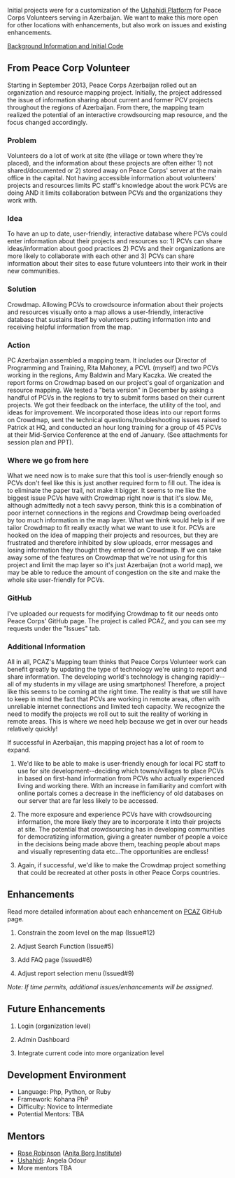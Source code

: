 Initial projects were for a customization of the [Ushahidi Platform](http://ushahidi.com/products/ushahidi-platform) for Peace Corps Volunteers serving in Azerbaijan. We want to make this more open for other locations with enhancements, but also work on issues and existing enhancements.

[Background Information and Initial Code](https://github.com/PeaceCorps/PCAZ)

## From Peace Corp Volunteer
Starting in September 2013, Peace Corps Azerbaijan rolled out an organization and resource mapping project. Initially, the project addressed the issue of information sharing about current and former PCV projects throughout the regions of Azerbaijan. From there, the mapping team realized the potential of an interactive crowdsourcing map resource, and the focus changed accordingly. 

### Problem
Volunteers do a lot of work at site (the village or town where they're placed), and the information about these projects are often either 1) not shared/documented or 2) stored away on Peace Corps' server at the main office in the capital. Not having accessible information about volunteers' projects and resources limits PC staff's knowledge about the work PCVs are doing AND it limits collaboration between PCVs and the organizations they work with.

### Idea
To have an up to date, user-friendly, interactive database where PCVs could enter information about their projects and resources so: 1) PCVs can share ideas/information about good practices 2) PCVs and their organizations are more likely to collaborate with each other and 3) PCVs can share information about their sites to ease future volunteers into their work in their new communities.

### Solution
Crowdmap. Allowing PCVs to crowdsource information about their projects and resources visually onto a map allows a user-friendly, interactive database that sustains itself by volunteers putting information into and receiving helpful information from the map.

### Action
PC Azerbaijan assembled a mapping team. It includes our Director of Programming and Training, Rita Mahoney, a PCVL (myself) and two PCVs working in the regions, Amy Baldwin and Mary Kaczka. We created the report forms on Crowdmap based on our project's goal of organization and resource mapping. We tested a "beta version" in December by asking a handful of PCVs in the regions to try to submit forms based on their current projects. We got their feedback on the interface, the utility of the tool, and ideas for improvement. We incorporated those ideas into our report forms on Crowdmap, sent the technical questions/troubleshooting issues raised to Patrick at HQ, and conducted an hour long training for a group of 45 PCVs at their Mid-Service Conference at the end of January. (See attachments for session plan and PPT).

### Where we go from here
What we need now is to make sure that this tool is user-friendly enough so PCVs don't feel like this is just another required form to fill out. The idea is to eliminate the paper trail, not make it bigger. It seems to me like the biggest issue PCVs have with Crowdmap right now is that it's slow. Me, although admittedly not a tech savvy person, think this is a combination of poor internet connections in the regions and Crowdmap being overloaded by too much information in the map layer. What we think would help is if we tailor Crowdmap to fit really exactly what we want to use it for. PCVs are hooked on the idea of mapping their projects and resources, but they are frustrated and therefore inhibited by slow uploads, error messages and losing information they thought they entered on Crowdmap. If we can take away some of the features on Crowdmap that we're not using for this project and limit the map layer so it's just Azerbaijan (not a world map), we may be able to reduce the amount of congestion on the site and make the whole site user-friendly for PCVs. 

### GitHub
I've uploaded our requests for modifying Crowdmap to fit our needs onto Peace Corps' GitHub page. The project is called PCAZ, and you can see my requests under the "Issues" tab. 

### Additional Information
All in all, PCAZ's Mapping team thinks that Peace Corps Volunteer work can benefit greatly by updating the type of technology we're using to report and share information. The developing world's technology is changing rapidly--all of my students in my village are using smartphones! Therefore, a project like this seems to be coming at the right time. The reality is that we still have to keep in mind the fact that PCVs are working in remote areas, often with unreliable internet connections and limited tech capacity. We recognize the need to modify the projects we roll out to suit the reality of working in remote areas. This is where we need help because we get in over our heads relatively quickly!

If successful in Azerbaijan, this mapping project has a lot of room to expand. 

1) We'd like to be able to make is user-friendly enough for local PC staff to use for site development--deciding which towns/villages to place PCVs in based on first-hand information from PCVs who actually experienced living and working there. With an increase in familiarity and comfort with online portals comes a decrease in the inefficiency of old databases on our server that are far less likely to be accessed.    

2) The more exposure and experience PCVs have with crowdsourcing information, the more likely they are to incorporate it into their projects at site. The potential that crowdsourcing has in developing communities for democratizing information, giving a greater number of people a voice in the decisions being made above them, teaching people about maps and visually representing data etc...The opportunities are endless!

3) Again, if successful, we'd like to make the Crowdmap project something that could be recreated at other posts in other Peace Corps countries.



## Enhancements
Read more detailed information about each enhancement on [PCAZ](https://github.com/PeaceCorps/PCAZ/issues) GitHub page.

1. Constrain the zoom level on the map (Issue#12)

2. Adjust Search Function (Issue#5)

3. Add FAQ page (Issued#6)

4. Adjust report selection menu (Issued#9)

_Note: If time permits, additional issues/enhancements will be assigned._

## Future Enhancements

1. Login (organization level)

2. Admin Dashboard

3. Integrate current code into more organization level

## Development Environment
* Language: Php, Python, or Ruby
* Framework: Kohana PhP
* Difficulty: Novice to Intermediate
* Potential Mentors: TBA

## Mentors
* [Rose Robinson](http://about.me/rosariorobinson) ([Anita Borg Institute](http://anitaborg.org/))
* [Ushahidi](http://www.ushahidi.com/about-us/team): Angela Odour
* More mentors TBA